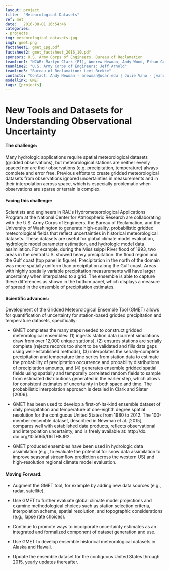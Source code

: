 ```yaml
---
layout: project
title:  "Meteorological Datasets"
ref: met
date:   2016-08-01 16:54:46
categories:
- projects
img: meteorological_datasets.jpg
img2: gmet.png
factsheet1: gmet_1pg.pdf
factsheet2: gmet_factsheet_2016_10.pdf
sponsors: U.S. Army Corps of Engineers, Bureau of Reclamation
teamline1: "NCAR: Martyn Clark (PI), Andrew Newman, Andy Wood, Ethan Gutmann"
teamline2: "U.S. Army Corps of Engineers: Jeff Arnold"
teamline3: "Bureau of Reclamation: Levi Brekke"
contacts: "Contact: Andy Newman - anewman@ucar.edu | Julie Vano - jvano@ucar.edu"
modellink: GMET
tags: [projects]
---
```


# New Tools and Datasets for Understanding Observational Uncertainty

#### **The challenge:** 
Many hydrologic applications require spatial meteorological datasets (gridded observations), but meteorological stations are neither evenly spaced nor are their observations (e.g. precipitation, temperature) always complete and error free.  Previous efforts to create gridded meteorological datasets from observations ignored uncertainties in measurements and in their interpolation across space, which is especially problematic when observations are sparse or terrain is complex.

#### **Facing this challenge:**

Scientists and engineers in RAL's Hydrometeorological Applications Program at the National Center for Atmospheric Research are collaborating with the U.S. Army Corps of Engineers, the Bureau of Reclamation, and the University of Washington to generate high-quality, probabilistic gridded meteorological fields that reflect uncertainties in historical meteorological datasets. These datasets are useful for global climate model evaluation, hydrologic model parameter estimation, and hydrologic model data assimilation. For example, during the Mississippi River flood of 1993, two areas in the central U.S. showed heavy precipitation: the flood region and the Gulf coast (top panel in figure).  Precipitation in the north of the domain was more spatially uniform than precipitation along the Gulf coast. Areas with highly spatially variable precipitation measurements will have larger uncertainty when interpolated to a grid.  The ensemble is able to capture these differences as shown in the bottom panel, which displays a measure of spread in the ensemble of precipitation estimates.

#### **Scientific advances:**

Development of the Gridded Meteorological Ensemble Tool (GMET) allows for quantification of uncertainty for station-based gridded precipitation and temperature datasets, specifically:

*	GMET completes the many steps needed to construct gridded meteorological ensembles: (1) ingests station data (current simulations draw from over 12,000 unique stations), (2) ensures stations are serially complete (rejects records too short to be validated and fills data gaps using well-established methods), (3) interpolates the serially-complete precipitation and temperature time series from station data to estimate the probability of precipitation occurrence and probability distributions of precipitation amounts, and (4) generates ensemble gridded spatial fields using spatially and temporally correlated random fields to sample from estimated distributions generated in the earlier step, which allows for consistent estimates of uncertainty in both space and time.  The probabilistic interpolation approach is detailed in Clark and Slater [2006].

*	GMET has been used to develop a first-of-its-kind ensemble dataset of daily precipitation and temperature at one-eighth degree spatial resolution for the contiguous United States from 1980 to 2012. The 100-member ensemble dataset, described in Newman et al. [2015], compares well with established data products, reflects observational and interpolation uncertainty, and is freely available at: http://dx. doi.org/10.5065/D6TH8JR2.

*	GMET produced ensembles have been used in hydrologic data assimilation (e.g., to evaluate the potential for snow data assimilation to improve seasonal streamflow prediction across the western US) and high-resolution regional climate model evaluation.

#### **Moving Forward:** 

*	Augment the GMET tool, for example by adding new data sources (e.g., radar, satellite).

*	Use GMET to further evaluate global climate model projections and examine methodological choices such as station selection criteria, interpolation scheme, spatial resolution, and topographic considerations (e.g., lapse rate choices). 

*   Continue to promote ways to incorporate uncertainty estimates as an integrated and formalized component of dataset generation and use.

*   Use GMET to develop ensemble historical meteorological datasets in Alaska and Hawaii.

*   Update the ensemble dataset for the contiguous United States through 2015, yearly updates thereafter.
